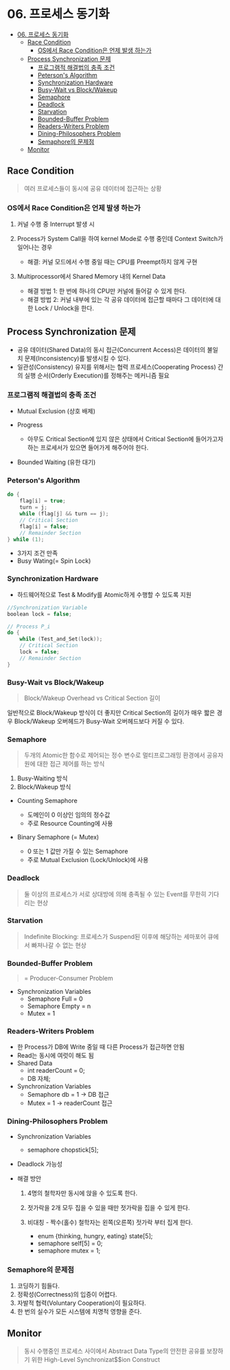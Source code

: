 # 06. 프로세스 동기화

<!-- TOC -->

- [06. 프로세스 동기화](#06-프로세스-동기화)
  - [Race Condition](#race-condition)
    - [OS에서 Race Condition은 언제 발생 하는가](#os에서-race-condition은-언제-발생-하는가)
  - [Process Synchronization 문제](#process-synchronization-문제)
    - [프로그램적 해결법의 충족 조건](#프로그램적-해결법의-충족-조건)
    - [Peterson's Algorithm](#petersons-algorithm)
    - [Synchronization Hardware](#synchronization-hardware)
    - [Busy-Wait vs Block/Wakeup](#busy-wait-vs-blockwakeup)
    - [Semaphore](#semaphore)
    - [Deadlock](#deadlock)
    - [Starvation](#starvation)
    - [Bounded-Buffer Problem](#bounded-buffer-problem)
    - [Readers-Writers Problem](#readers-writers-problem)
    - [Dining-Philosophers Problem](#dining-philosophers-problem)
    - [Semaphore의 문제점](#semaphore의-문제점)
  - [Monitor](#monitor)

<!-- /TOC -->

## Race Condition

> 여러 프로세스들이 동시에 공유 데이터에 접근하는 상황

### OS에서 Race Condition은 언제 발생 하는가

1. 커널 수행 중 Interrupt 발생 시
2. Process가 System Call을 하여 kernel Mode로 수행 중인데 Context Switch가 일어나는 경우

   - 해결: 커널 모드에서 수행 중일 때는 CPU를 Preempt하지 않게 구현

3. Multiprocessor에서 Shared Memory 내의 Kernel Data

   - 해결 방법 1: 한 번에 하나의 CPU만 커널에 들어갈 수 있게 한다.
   - 해결 방법 2: 커널 내부에 있는 각 공유 데이터에 접근할 때마다 그 데이터에 대한 Lock / Unlock을 한다.

## Process Synchronization 문제

- 공유 데이터(Shared Data)의 동시 접근(Concurrent Access)은 데이터의 불일치 문제(Inconsistency)를 발생시킬 수 있다.
- 일관성(Consistency) 유지를 위해서는 협력 프로세스(Cooperating Process) 간의 실행 순서(Orderly Execution)를 정해주는 메커니즘 필요

### 프로그램적 해결법의 충족 조건

- Mutual Exclusion (상호 배제)
- Progress

  - 아무도 Critical Section에 있지 않은 상태에서 Critical Section에 들어가고자 하는 프로세서가 있으면 들어가게 해주어야 한다.

- Bounded Waiting (유한 대기)

### Peterson's Algorithm

```c
do {
    flag[i] = true;
    turn = j;
    while (flag[j] && turn == j);
    // Critical Section
    flag[i] = false;
    // Remainder Section
} while (1);
```

- 3가지 조건 만족
- Busy Wating(= Spin Lock)

### Synchronization Hardware

- 하드웨어적으로 Test & Modify를 Atomic하게 수행할 수 있도록 지원

```c
//Synchronization Variable
boolean lock = false;

// Process P_i
do {
    while (Test_and_Set(lock));
    // Critical Section
    lock = false;
    // Remainder Section
}
```

### Busy-Wait vs Block/Wakeup

> Block/Wakeup Overhead vs Critical Section 길이

일반적으로 Block/Wakeup 방식이 더 좋지만 Critical Section의 길이가 매우 짧은 경우 Block/Wakeup 오버헤드가 Busy-Wait 오버헤드보다 커질 수 있다.

### Semaphore

> 두개의 Atomic한 함수로 제어되는 정수 변수로
> 멀티프로그래밍 환경에서 공유자원에 대한 접근 제어를 하는 방식

1. Busy-Waiting 방식
2. Block/Wakeup 방식

- Counting Semaphore

  - 도메인이 0 이상인 임의의 정수값
  - 주로 Resource Counting에 사용

- Binary Semaphore (= Mutex)

  - 0 또는 1 값만 가질 수 있는 Semaphore
  - 주로 Mutual Exclusion (Lock/Unlock)에 사용

### Deadlock

> 둘 이상의 프로세스가 서로 상대방에 의해 충족될 수 있는 Event를 무한히 기다리는 현상

### Starvation

> Indefinite Blocking: 프로세스가 Suspend된 이후에 해당하는 세마포어 큐에서 빠져나갈 수 없는 현상

### Bounded-Buffer Problem

> = Producer-Consumer Problem

- Synchronization Variables
  - Semaphore Full = 0
  - Semaphore Empty = n
  - Mutex = 1

### Readers-Writers Problem

- 한 Process가 DB에 Write 중일 때 다른 Process가 접근하면 안됨
- Read는 동시에 여럿이 해도 됨
- Shared Data
  - int readerCount = 0;
  - DB 자체;
- Synchronization Variables
  - Semaphore db = 1 → DB 접근
  - Mutex = 1 → readerCount 접근

### Dining-Philosophers Problem

- Synchronization Variables

  - semaphore chopstick[5];

- Deadlock 가능성
- 해결 방안

  1. 4명의 철학자만 동시에 앉을 수 있도록 한다.
  2. 젓가락을 2개 모두 집을 수 있을 때만 젓가락을 집을 수 있게 한다.
  3. 비대칭 - 짝수(홀수) 철학자는 왼쪽(오른쪽) 젓가락 부터 집게 한다.

     - enum {thinking, hungry, eating} state[5];
     - semaphore self[5] = 0;
     - semaphore mutex = 1;

### Semaphore의 문제점

1. 코딩하기 힘들다.
2. 정확성(Correctness)의 입증이 어렵다.
3. 자발적 협력(Voluntary Cooperation)이 필요하다.
4. 한 번의 실수가 모든 시스템에 치명적 영향을 준다.

## Monitor

> 동시 수행중인 프로세스 사이에서 Abstract Data Type의 안전한 공유를 보장하기 위한 High-Level Synchronizat$$ion Construct
